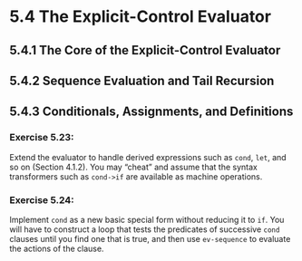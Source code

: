 # 5.4 The Explicit-Control Evaluator

## 5.4.1 The Core of the Explicit-Control Evaluator

## 5.4.2 Sequence Evaluation and Tail Recursion

## 5.4.3 Conditionals, Assignments, and Definitions

### Exercise 5.23:

Extend the evaluator to handle derived expressions such as `cond`, `let`, and so on (Section 4.1.2). You may “cheat” and assume that the syntax transformers such as `cond->if` are available as machine operations.

### Exercise 5.24:

Implement `cond` as a new basic special form without reducing it to `if`. You will have to construct a loop that tests the predicates of successive `cond` clauses until you find one that is true, and then use `ev-sequence` to evaluate the actions of the clause.
